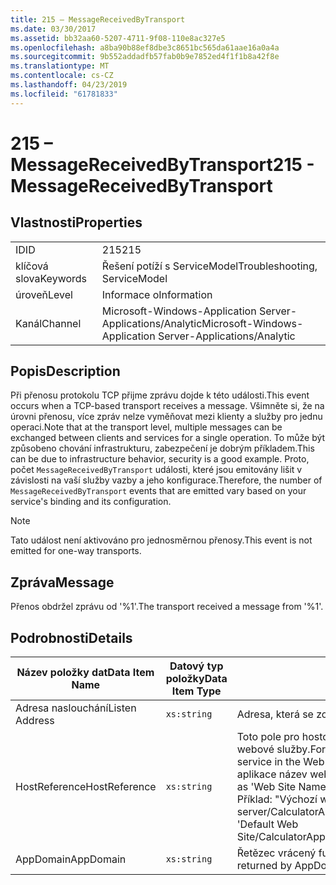 ```yaml
---
title: 215 – MessageReceivedByTransport
ms.date: 03/30/2017
ms.assetid: bb32aa60-5207-4711-9f08-110e8ac327e5
ms.openlocfilehash: a8ba90b88ef8dbe3c8651bc565da61aae16a0a4a
ms.sourcegitcommit: 9b552addadfb57fab0b9e7852ed4f1f1b8a42f8e
ms.translationtype: MT
ms.contentlocale: cs-CZ
ms.lasthandoff: 04/23/2019
ms.locfileid: "61781833"
---
```

# <a name="215---messagereceivedbytransport"></a><span data-ttu-id="e685a-102">215 – MessageReceivedByTransport</span><span class="sxs-lookup"><span data-stu-id="e685a-102">215 - MessageReceivedByTransport</span></span>
## <a name="properties"></a><span data-ttu-id="e685a-103">Vlastnosti</span><span class="sxs-lookup"><span data-stu-id="e685a-103">Properties</span></span>  
  
|||  
|-|-|  
|<span data-ttu-id="e685a-104">ID</span><span class="sxs-lookup"><span data-stu-id="e685a-104">ID</span></span>|<span data-ttu-id="e685a-105">215</span><span class="sxs-lookup"><span data-stu-id="e685a-105">215</span></span>|  
|<span data-ttu-id="e685a-106">klíčová slova</span><span class="sxs-lookup"><span data-stu-id="e685a-106">Keywords</span></span>|<span data-ttu-id="e685a-107">Řešení potíží s ServiceModel</span><span class="sxs-lookup"><span data-stu-id="e685a-107">Troubleshooting, ServiceModel</span></span>|  
|<span data-ttu-id="e685a-108">úroveň</span><span class="sxs-lookup"><span data-stu-id="e685a-108">Level</span></span>|<span data-ttu-id="e685a-109">Informace o</span><span class="sxs-lookup"><span data-stu-id="e685a-109">Information</span></span>|  
|<span data-ttu-id="e685a-110">Kanál</span><span class="sxs-lookup"><span data-stu-id="e685a-110">Channel</span></span>|<span data-ttu-id="e685a-111">Microsoft-Windows-Application Server-Applications/Analytic</span><span class="sxs-lookup"><span data-stu-id="e685a-111">Microsoft-Windows-Application Server-Applications/Analytic</span></span>|  
  
## <a name="description"></a><span data-ttu-id="e685a-112">Popis</span><span class="sxs-lookup"><span data-stu-id="e685a-112">Description</span></span>  
 <span data-ttu-id="e685a-113">Při přenosu protokolu TCP přijme zprávu dojde k této události.</span><span class="sxs-lookup"><span data-stu-id="e685a-113">This event occurs when a TCP-based transport receives a message.</span></span> <span data-ttu-id="e685a-114">Všimněte si, že na úrovni přenosu, více zpráv nelze vyměňovat mezi klienty a služby pro jednu operaci.</span><span class="sxs-lookup"><span data-stu-id="e685a-114">Note that at the transport level, multiple messages can be exchanged between clients and services for a single operation.</span></span> <span data-ttu-id="e685a-115">To může být způsobeno chování infrastrukturu, zabezpečení je dobrým příkladem.</span><span class="sxs-lookup"><span data-stu-id="e685a-115">This can be due to infrastructure behavior, security is a good example.</span></span> <span data-ttu-id="e685a-116">Proto, počet `MessageReceivedByTransport` události, které jsou emitovány lišit v závislosti na vaší služby vazby a jeho konfigurace.</span><span class="sxs-lookup"><span data-stu-id="e685a-116">Therefore, the number of `MessageReceivedByTransport` events that are emitted vary based on your service's binding and its configuration.</span></span>  
  
> [!NOTE]
>  <span data-ttu-id="e685a-117">Tato událost není aktivováno pro jednosměrnou přenosy.</span><span class="sxs-lookup"><span data-stu-id="e685a-117">This event is not emitted for one-way transports.</span></span>  
  
## <a name="message"></a><span data-ttu-id="e685a-118">Zpráva</span><span class="sxs-lookup"><span data-stu-id="e685a-118">Message</span></span>  
 <span data-ttu-id="e685a-119">Přenos obdržel zprávu od '%1'.</span><span class="sxs-lookup"><span data-stu-id="e685a-119">The transport received a message from '%1'.</span></span>  
  
## <a name="details"></a><span data-ttu-id="e685a-120">Podrobnosti</span><span class="sxs-lookup"><span data-stu-id="e685a-120">Details</span></span>  
  
|<span data-ttu-id="e685a-121">Název položky dat</span><span class="sxs-lookup"><span data-stu-id="e685a-121">Data Item Name</span></span>|<span data-ttu-id="e685a-122">Datový typ položky</span><span class="sxs-lookup"><span data-stu-id="e685a-122">Data Item Type</span></span>|<span data-ttu-id="e685a-123">Popis</span><span class="sxs-lookup"><span data-stu-id="e685a-123">Description</span></span>|  
|--------------------|--------------------|-----------------|  
|<span data-ttu-id="e685a-124">Adresa naslouchání</span><span class="sxs-lookup"><span data-stu-id="e685a-124">Listen Address</span></span>|`xs:string`|<span data-ttu-id="e685a-125">Adresa, která se zobrazila zpráva.</span><span class="sxs-lookup"><span data-stu-id="e685a-125">The address that received the message.</span></span>|  
|<span data-ttu-id="e685a-126">HostReference</span><span class="sxs-lookup"><span data-stu-id="e685a-126">HostReference</span></span>|`xs:string`|<span data-ttu-id="e685a-127">Toto pole pro hostované webové služby, jednoznačně identifikuje v hierarchii webové služby.</span><span class="sxs-lookup"><span data-stu-id="e685a-127">For Web-hosted services, this field uniquely identifies the service in the Web hierarchy.</span></span> <span data-ttu-id="e685a-128">Jeho formát je definován jako "virtuální cesta aplikace název webu&#124;virtuální cesta služby&#124;ServiceName".</span><span class="sxs-lookup"><span data-stu-id="e685a-128">Its format is defined as 'Web Site Name Application Virtual Path&#124;Service Virtual Path&#124;ServiceName'.</span></span> <span data-ttu-id="e685a-129">Příklad: "Výchozí webový server/CalculatorApplication&#124;/CalculatorService.svc&#124;CalculatorService".</span><span class="sxs-lookup"><span data-stu-id="e685a-129">Example: 'Default Web Site/CalculatorApplication&#124;/CalculatorService.svc&#124;CalculatorService'.</span></span>|  
|<span data-ttu-id="e685a-130">AppDomain</span><span class="sxs-lookup"><span data-stu-id="e685a-130">AppDomain</span></span>|`xs:string`|<span data-ttu-id="e685a-131">Řetězec vrácený funkcí AppDomain.CurrentDomain.FriendlyName.</span><span class="sxs-lookup"><span data-stu-id="e685a-131">The string returned by AppDomain.CurrentDomain.FriendlyName.</span></span>|
